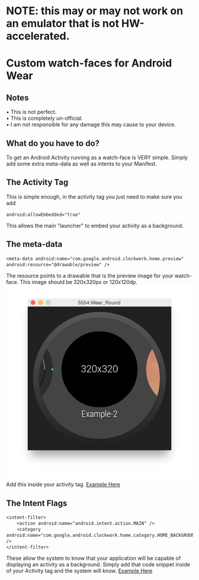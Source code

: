 __NOTE: this may or may not work on an emulator that is not HW-accelerated.__
===

Custom watch-faces for Android Wear
===
Notes
----
&bull; This is not perfect.  
&bull; This is completely un-official.  
&bull; I am not responsible for any damage this may cause to your device.  

What do you have to do?
---

To get an Android Activity running as a watch-face is VERY simple. Simply add some extra meta-data as well as intents to your Manifest.

The Activity Tag
---
This is simple enough, in the activity tag you just need to make sure you add

    android:allowEmbedded="true" 

This allows the main "launcher" to embed your activity as a background.

The meta-data
---
    <meta-data android:name="com.google.android.clockwork.home.preview" android:resource="@drawable/preview" />

The resource points to a drawable that is the preview image for your watch-face. This image should be 320x320px or 120x120dp.   
![Example of previews](readme_images/watchfaces.png)  
Add this inside your activity tag. [Example Here](https://github.com/fodawim/AndroidWearWatchface/blob/master/app/src/main/AndroidManifest.xml)

The Intent Flags
---

    <intent-filter>
        <action android:name="android.intent.action.MAIN" />
        <category android:name="com.google.android.clockwork.home.category.HOME_BACKGROUND" />
    </intent-filter>
    
These allow the system to know that your application will be capable of displaying an activity as a background. Simply add that code snippet inside of your Activity tag and the system will know. [Example Here](https://github.com/fodawim/AndroidWearWatchface/blob/master/app/src/main/AndroidManifest.xml)